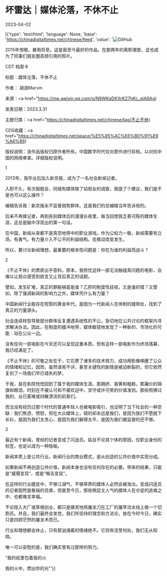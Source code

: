 # 坏雷达｜媒体沦落，不休不止

2023-04-02

[{'type': 'text/html', 'language': None, 'base': 'https://chinadigitaltimes.net/chinese/feed', 'value': '![GitHub](https://chinadigitaltimes.net/chinese/files/2023/04/post-694499-6429060d9ea68.)

2015年傍晚，暴雨将至。这是我至今最好的作品。在那两年的离职潮里，这也成为了同事们朋友圈高频引用的照片。



CDT 档案卡

标题：媒体沦落，不休不止

作者： 胡涵Marvin

来源：<a href="https://mp.weixin.qq.com/s/N9WKqDKXrK27hKc_giA9Ag)

发表日期：2023.3.31

主题归类：<a href="https://chinadigitaltimes.net/chinese/tag/不止不休)

CDS收藏：<a href="https://chinadigitaltimes.net/space/%E5%85%AC%E6%B0%91%E9%A6%86)

版权说明：该作品版权归原作者所有。中国数字时代仅对原作进行存档，以对抗中国的网络审查。详细版权说明。





1

2013年，我毕业后加入新京报，成为了一名社会新闻记者。

入职不久，有次报题会，同城有媒体做了站街女的调查，我提了个建议，我们是不是也可以这么操作？

编辑告诉我：新京报永不监督弱势群体。这是我们的总编辑当年告诉他的。

后来不再做记者，再到告别媒体后的漫漫长夜里，每当回想我乏善可陈的媒体生涯，这总是脑中浮现出的第一句话。

在中国，新闻从来都不是真空地带中的职业游戏。作为公权力一极，新闻需要有立场，有勇气，有力量介入不公平的利益结构，去推动改变发生。

所以，要讨论新闻理想，最重要的根本性问题是：你在为谁的利益而战斗？

2

《不止不休》的票房出乎意料。原本，我担忧这样一部无法触碰真问题的电影，会难以让观众感受到欲言又止背后真正的话题。

譬如，发生矿难，真正的罪魁祸首是谁？乙肝的制度性歧视，又是谁的错？又譬如，除了强调新闻的影响力之外，媒体凭什么有力量？

中国新闻行业能存在短暂的黄金年代，是因为一代新闻人在体制的缝隙处，找到了真正的力量源头。

社会连续转型导致部分群体反复遭遇系统性的不公，急切地在公共讨论的框架内寻求解决办法。因此，在制度的缓冲地带，媒体敏锐地发现了一种新的、市场化的可能：站在公众一边。

没有任何一部电影在今天还可以呈现这重本质。但有这样一部电影作为终场落幕，我已经满足了。

《不止不休》的可敬之处在于，它花费了诸多的技术努力，成功用影像唤醒了公众的情绪和记忆，因而，虽然语焉不详，甚至关键性的剧情是被迫断裂的，但它依然复刻了一场我们早已错失的梦。

于我，是在影院恍惚回到了属于我的媒体生涯。那拥挤、昏黄和粗粝，那廉价的锦旗和眼泪，时刻在不被认可和不被欢迎中，坚守或许可笑的价值准则。那些照拂过我的、业已蒙难或四散漂流的前辈们。

而当没有经历过那个时代的普通年轻人也被电影吸引，也证明了当下社会的一种空缺：我们焦虑、愤怒，但在大众媒体上，错的却永远是我们，是因为我们不愿脱下长衫，是因为我们太贪心，是因为我们躺得太平，是因为我们被监督的还不够。

3

最近有个新闻，曾经的记者变成了闪送员。姑且不论其个体的原因，仅职业身份的标签，也足以成为一种隐喻。

新闻本质上是公共行业。新闻行业的商业模式，是从创造的公共价值中实现分成。

如果新闻不再创造公共价值，新闻本身也没有任何存在的必要。带来的结果，只能是“威慑变现”，或是“喉舌变现”。

在这样的行业嬗变中，不够江湖气、不够草莽的媒体人必然会被淘汰。变成闪送员的记者固然是极端的另类，但直至今日，那些稍显文人气的媒体人在仓促的逃难之中，也都难言幸福。

不论隐入大厂或草根创业，都只是痛苦地用屠龙刀在工厂的屠宰流水线上做一个切割员。并且，我们最终会发觉，我们所坚持的理念和方法论，放在今时今日，确实只是四顾茫然的屠龙术而已。

行业和理想都会休止，只有那汹涌着的情绪绝不。它将奔流至何处，我们无从知晓。

唯一可以安慰的是，我们确实曾有过那样的努力。

“我的纸里包着我的火

我的火中，燃出你的光”'}]